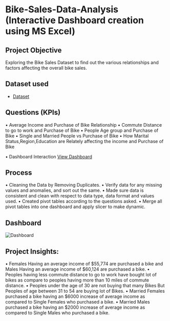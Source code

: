 # Bike-Sales-Data-Analysis (Interactive Dashboard creation using MS Excel)
## Project Objective
Exploring the Bike Sales Dataset to find out the various relationships and factors affecting the overall bike sales.

## Dataset used
- <a href="https://github.com/Suhail-Kamal/Portfolio-Project-Excel/blob/main/Excel%20Project%20Dataset.xlsx">Dataset</a>

## Questions (KPIs)
•	Average Income  and Purchase of Bike Relationship
•	Commute Distance to go to work and Purchase of Bike 
•	People Age group and Purchase of Bike
•	Single and Married People vs Purchase of Bike
•	How Marital Status,Region,Education are Relately affecting the income and Purchase of Bike

• Dashboard Interaction <a href="https://github.com/Suhail-Kamal/Portfolio-Project-Excel/blob/main/Dashboard.png">View Dashboard</a>

## Process
•	Cleaning the Data by Removing Duplicates.
•	Verify data for any missing values and anomalies, and sort out the same.
•	Made sure data is consistent and clean with respect to data type, data format and values used.
•	Created pivot tables according to the questions asked.
•	Merge all pivot tables into one dashboard and apply slicer to make dynamic.

## Dashboard
![Dashboard](https://github.com/user-attachments/assets/907c4565-08db-4bd6-8715-bc0bd6936eca)

## Project Insights:
•	Females Having an average income of $55,774 are purchased a bike and Males Having an average income of $60,124 are purchased a bike.
•	Peoples having less commute distance to go to work have bought lot of bikes as compare to peoples having more than 10 miles of commute distance.
•	Peoples under the age of 30 are not buying that many Bikes But Peoples of age between 31 to 54 are buying lot of Bikes.
•	Married Females purchased a bike having an $6000 increase of average income as compared to  Single Females who purchased a bike.
•	Married Males purchased a bike having an $2000 increase of average income as compared to Single Males who purchased a bike.



